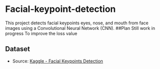 # Facial-keypoint-detection
This project detects facial keypoints eyes, nose, and mouth from face images using a Convolutional Neural Network (CNN).
##Plan
Still work in progress
To improve the loss value
## Dataset
- Source: [Kaggle - Facial Keypoints Detection](https://www.kaggle.com/c/facial-keypoints-detection)
